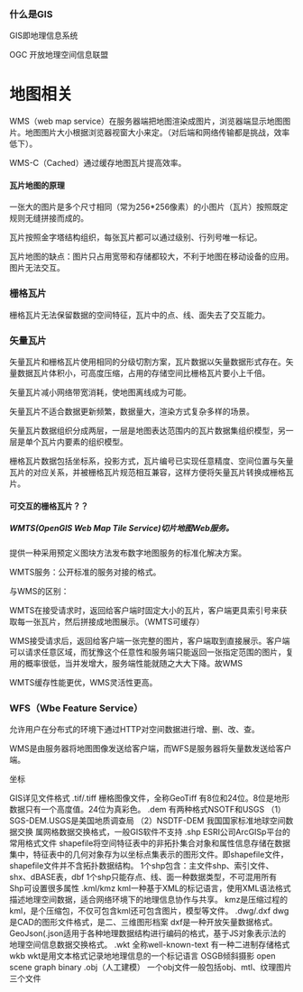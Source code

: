 ### 什么是GIS

GIS即地理信息系统

OGC 开放地理空间信息联盟

# 地图相关

WMS（web map service）在服务器端把地图渲染成图片，浏览器端显示地图图片。地图图片大小根据浏览器视窗大小来定。（对后端和网络传输都是挑战，效率低下）。

WMS-C（Cached）通过缓存地图瓦片提高效率。

#### 瓦片地图的原理

一张大的图片是多个尺寸相同（常为256*256像素）的小图片（瓦片）按照既定规则无缝拼接而成的。

瓦片按照金字塔结构组织，每张瓦片都可以通过级别、行列号唯一标记。

瓦片地图的缺点：图片只占用宽带和存储都较大，不利于地图在移动设备的应用。图片无法交互。



### 栅格瓦片

栅格瓦片无法保留数据的空间特征，瓦片中的点、线、面失去了交互能力。

### 矢量瓦片

矢量瓦片和栅格瓦片使用相同的分级切割方案，瓦片数据以矢量数据形式存在。矢量数据瓦片体积小，可高度压缩，占用的存储空间比栅格瓦片要小上千倍。

矢量瓦片减小网络带宽消耗，使地图离线成为可能。

矢量瓦片不适合数据更新频繁，数据量大，渲染方式复杂多样的场景。

矢量瓦片数据组织分成两层，一层是地图表达范围内的瓦片数据集组织模型，另一层是单个瓦片内要素的组织模型。

栅格瓦片数据包括坐标系，投影方式，瓦片编号已实现任意精度、空间位置与矢量瓦片的对应关系，并被栅格瓦片规范相互兼容，这样方便将矢量瓦片转换成栅格瓦片。

#### 可交互的栅格瓦片？？



##### WMTS(OpenGIS Web Map Tile Service)切片地图Web服务。

提供一种采用预定义图块方法发布数字地图服务的标准化解决方案。

WMTS服务：公开标准的服务对接的格式。



与WMS的区别：

WMTS在接受请求时，返回给客户端时固定大小的瓦片，客户端更具索引号来获取每一张瓦片，然后拼接成地图展示。（WMTS可缓存）

WMS接受请求后，返回给客户端一张完整的图片，客户端取到直接展示。客户端可以请求任意区域，而犹豫这个任意性和服务端只能返回一张指定范围的图片，复用的概率很低，当并发增大，服务端性能就随之大大下降。故WMS

WMTS缓存性能更优，WMS灵活性更高。

### WFS（Wbe Feature Service）

允许用户在分布式的环境下通过HTTP对空间数据进行增、删、改、查。

WMS是由服务器将地图图像发送给客户端，而WFS是服务器将矢量数发送给客户端。





坐标

GIS详见文件格式
.tif/.tiff
栅格图像文件，全称GeoTiff
有8位和24位。8位是地形数据只有一个高度值。24位为真彩色。
.dem
有两种格式NSOTF和USGS
（1）SGS-DEM.USGS是美国地质调查局
（2）NSDTF-DEM 我国国家标准地球空间数据交换
属网格数据交换格式，一般GIS软件不支持
.shp ESRI公司ArcGISp平台的常用格式文件
shapefile将空间特征表中的非拓扑集合对象和属性信息存储在数据集中，特征表中的几何对象存为以坐标点集表示的图形文件。即shapefile文件，shapefile文件并不含拓扑数据结构。
1个shp包含：主文件shp、索引文件、shx、dBASE表，dbf
1个shp只能存点、线、面一种数据类型，不可混用所有
Shp可设置很多属性
.kml/kmz 
kml一种基于XML的标记语言，使用XML语法格式描述地理空间数据，适合网络环境下的地理信息协作与共享。
kmz是压缩过程的kml，是个压缩包，不仅可包含kml还可包含图片，模型等文件。
.dwg/.dxf dwg是CAD的图形文件格式，是二、三维图形档案
dxf是一种开放矢量数据格式。
GeoJson(.json适用于各种地理数据结构进行编码的格式，基于JS对象表示法的地理空间信息数据交换格式。
.wkt 全称well-known-text
有一种二进制存储格式wkb
wkt是用文本格式记录地地理信息的一个标记语言
OSGB倾斜摄影 open scene graph binary
.obj（人工建模）
一个obj文件一般包括obj、mtl、纹理图片三个文件
